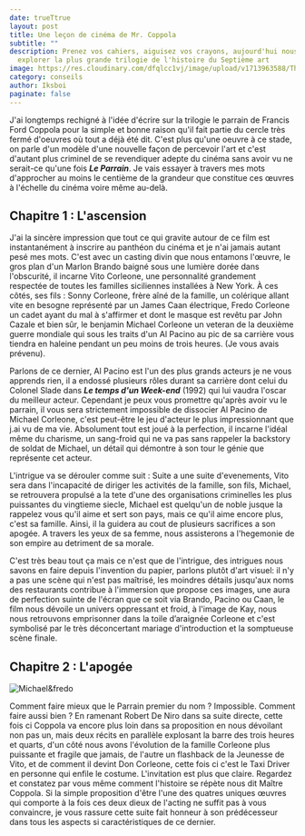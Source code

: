 ```yaml
---
date: trueTtrue
layout: post
title: Une leçon de cinéma de Mr. Coppola
subtitle: ""
description: Prenez vos cahiers, aiguisez vos crayons, aujourd'hui nous allons
  explorer la plus grande trilogie de l'histoire du Septième art
image: https://res.cloudinary.com/dfqlcc1vj/image/upload/v1713963588/The%20Godfather/TGF%20I/02_20_1063_dl33p2.jpg
category: conseils
author: Iksboi
paginate: false
---
```

J'ai longtemps rechigné à l'idée d'écrire sur la trilogie le parrain de Francis Ford Coppola pour la simple et bonne raison qu'il fait partie du cercle très fermé d'oeuvres où tout a déjà été dit. C'est plus qu'une oeuvre  à ce stade, on parle d'un modèle d'une nouvelle façon de percevoir l'art et c'est d'autant plus criminel de se revendiquer adepte du cinéma sans avoir vu ne serait-ce qu'une fois ***Le Parrain***. Je vais essayer à travers mes mots d'approcher au moins le centième de la grandeur que constitue ces œuvres à l'échelle du cinéma voire même au-delà.

## Chapitre 1 : L'ascension

J'ai la sincère impression que tout ce qui gravite autour de ce film est instantanément à inscrire au panthéon du cinéma et je n'ai jamais autant pesé mes mots. C'est avec un casting divin que nous entamons l'œuvre, le gros plan d'un Marlon Brando baigné sous une lumière dorée dans l'obscurité, il incarne Vito Corleone, une personnalité grandement respectée de toutes les familles siciliennes installées à New York. À ces côtés, ses fils : Sonny Corleone, frère aîné de la famille, un colérique allant vite en besogne représenté par un James Caan électrique, Fredo Corleone un cadet ayant du mal à s'affirmer et dont le masque est revêtu par John Cazale  et bien sûr, le benjamin Michael Corleone un veteran de la deuxième guerre mondiale qui sous les traits d'un Al Pacino au pic de sa carrière vous tiendra en haleine pendant un peu moins de trois heures. (Je vous avais prévenu).

Parlons de ce dernier, Al Pacino est l'un des plus grands acteurs je ne vous apprends rien, il a endossé plusieurs rôles durant sa carrière dont celui du Colonel Slade dans ***Le temps d'un Week-end*** (1992) qui lui vaudra l'oscar du meilleur acteur. Cependant je peux vous promettre qu'après avoir vu le parrain, il vous sera strictement impossible de dissocier Al Pacino de Michael Corleone, c'est peut-être le jeu d'acteur le plus impressionnant que j.ai vu de ma vie. Absolument tout est joué à la perfection, il incarne l'idéal même du charisme, un sang-froid qui ne va pas sans rappeler la backstory de soldat de Michael, un détail qui  démontre à son tour le génie que représente cet acteur.

L'intrigue va se dérouler comme suit : Suite a une suite d'evenements, Vito sera dans l'incapacité de diriger les activités de la famille, son fils, Michael, se retrouvera propulsé a la tete d'une des organisations criminelles les plus puissantes du vingtieme siecle, Michael est quelqu'un de noble jusque la rappelez vous qu'il aime et sert son pays, mais ce qu'il aime encore plus, c'est sa famille. Ainsi, il la guidera au cout de plusieurs sacrifices a son apogée. A travers les yeux de sa femme, nous assisterons a l'hegemonie de son empire au detriment de sa morale.

C'est très beau tout ça mais ce n'est que de l'intrigue, des intrigues nous savons en faire depuis l'invention du papier, parlons plutôt d'art visuel: il n'y a pas une scène qui n'est pas maîtrisé, les moindres détails jusqu'aux noms des restaurants  contribue à l'immersion que propose ces images, une aura de perfection suinte de l'écran que ce soit via Brando, Pacino ou Caan, le film nous dévoile un univers oppressant et froid, à l'image de Kay, nous nous retrouvons emprisonner dans la toile d’araignée Corleone et c'est symbolisé par le très déconcertant mariage d'introduction et la somptueuse scène finale.

## Chapitre 2 : L'apogée

![Michael&fredo](https://res.cloudinary.com/dfqlcc1vj/image/upload/v1713963793/The%20Godfather/TGF%20II/39_20_1081_dziqve.jpg)

Comment faire mieux que le Parrain premier du nom ? Impossible. Comment faire aussi bien ? En ramenant Robert De Niro dans sa suite directe, cette fois ci Coppola va encore plus loin dans sa proposition en nous dévoilant non pas un, mais deux récits en parallèle explosant la barre des trois heures et quarts, d'un côté nous avons l'évolution de la famille Corleone plus puissante et fragile que jamais, de l'autre un flashback de la Jeunesse de Vito, et de comment il devint Don Corleone, cette fois ci c'est le Taxi Driver en personne qui enfile le costume. L'invitation est plus que claire. Regardez et constatez par vous même comment l'histoire se répète nous dit Maître Coppola. Si la simple proposition d'être l'une des quatres uniques œuvres qui comporte à la fois ces deux dieux de l'acting ne suffit pas à vous convaincre, je vous rassure cette suite fait honneur à son prédécesseur dans tous les aspects si caractéristiques de ce dernier.
